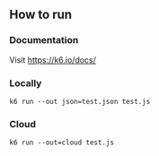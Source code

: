 ## How to run

### Documentation
Visit https://k6.io/docs/

### Locally
```shell
k6 run --out json=test.json test.js
```

### Cloud
```shell
k6 run --out=cloud test.js
```